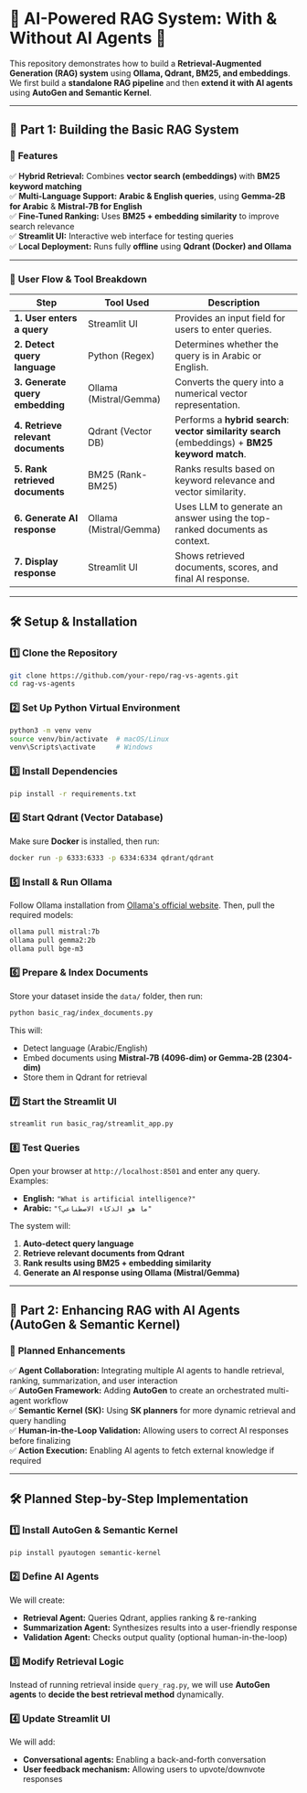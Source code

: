 # 🧠 AI-Powered RAG System: With & Without AI Agents 🚀  

This repository demonstrates how to build a **Retrieval-Augmented Generation (RAG) system** using **Ollama, Qdrant, BM25, and embeddings**.  
We first build a **standalone RAG pipeline** and then **extend it with AI agents** using **AutoGen and Semantic Kernel**.

---

## 📌 **Part 1: Building the Basic RAG System**

### 📝 **Features**
✅ **Hybrid Retrieval:** Combines **vector search (embeddings)** with **BM25 keyword matching**  
✅ **Multi-Language Support:** **Arabic & English queries**, using **Gemma-2B for Arabic** & **Mistral-7B for English**  
✅ **Fine-Tuned Ranking:** Uses **BM25 + embedding similarity** to improve search relevance  
✅ **Streamlit UI:** Interactive web interface for testing queries  
✅ **Local Deployment:** Runs fully **offline** using **Qdrant (Docker) and Ollama**  

---

### 🔄 **User Flow & Tool Breakdown**

| **Step**                     | **Tool Used**            | **Description** |
|------------------------------|-------------------------|----------------|
| **1. User enters a query**    | Streamlit UI            | Provides an input field for users to enter queries. |
| **2. Detect query language**  | Python (Regex)          | Determines whether the query is in Arabic or English. |
| **3. Generate query embedding** | Ollama (Mistral/Gemma) | Converts the query into a numerical vector representation. |
| **4. Retrieve relevant documents** | Qdrant (Vector DB)  | Performs a **hybrid search**: **vector similarity search** (embeddings) + **BM25 keyword match**. |
| **5. Rank retrieved documents** | BM25 (Rank-BM25)       | Ranks results based on keyword relevance and vector similarity. |
| **6. Generate AI response**   | Ollama (Mistral/Gemma)  | Uses LLM to generate an answer using the top-ranked documents as context. |
| **7. Display response**       | Streamlit UI            | Shows retrieved documents, scores, and final AI response. |

---

## 🛠️ **Setup & Installation**  

### **1️⃣ Clone the Repository**
```bash
git clone https://github.com/your-repo/rag-vs-agents.git
cd rag-vs-agents
```

### **2️⃣ Set Up Python Virtual Environment**
```bash
python3 -m venv venv
source venv/bin/activate  # macOS/Linux
venv\Scripts\activate     # Windows
```

### **3️⃣ Install Dependencies**
```bash
pip install -r requirements.txt
```

### **4️⃣ Start Qdrant (Vector Database)**
Make sure **Docker** is installed, then run:
```bash
docker run -p 6333:6333 -p 6334:6334 qdrant/qdrant
```

### **5️⃣ Install & Run Ollama**
Follow Ollama installation from [Ollama's official website](https://ollama.com). Then, pull the required models:
```bash
ollama pull mistral:7b
ollama pull gemma2:2b
ollama pull bge-m3
```

### **6️⃣ Prepare & Index Documents**
Store your dataset inside the `data/` folder, then run:
```bash
python basic_rag/index_documents.py
```
This will:
- Detect language (Arabic/English)
- Embed documents using **Mistral-7B (4096-dim) or Gemma-2B (2304-dim)**
- Store them in Qdrant for retrieval

### **7️⃣ Start the Streamlit UI**
```bash
streamlit run basic_rag/streamlit_app.py
```

### **8️⃣ Test Queries**
Open your browser at `http://localhost:8501` and enter any query.  
Examples:  
- **English:** `"What is artificial intelligence?"`  
- **Arabic:** `"ما هو الذكاء الاصطناعي؟"`

The system will:
1. **Auto-detect query language**
2. **Retrieve relevant documents from Qdrant**
3. **Rank results using BM25 + embedding similarity**
4. **Generate an AI response using Ollama (Mistral/Gemma)**

---

## 📌 **Part 2: Enhancing RAG with AI Agents (AutoGen & Semantic Kernel)**

### 📝 **Planned Enhancements**
✅ **Agent Collaboration:** Integrating multiple AI agents to handle retrieval, ranking, summarization, and user interaction  
✅ **AutoGen Framework:** Adding **AutoGen** to create an orchestrated multi-agent workflow  
✅ **Semantic Kernel (SK):** Using **SK planners** for more dynamic retrieval and query handling  
✅ **Human-in-the-Loop Validation:** Allowing users to correct AI responses before finalizing  
✅ **Action Execution:** Enabling AI agents to fetch external knowledge if required  

---

## 🛠️ **Planned Step-by-Step Implementation**
### **1️⃣ Install AutoGen & Semantic Kernel**
```bash
pip install pyautogen semantic-kernel
```

### **2️⃣ Define AI Agents**
We will create:
- **Retrieval Agent:** Queries Qdrant, applies ranking & re-ranking  
- **Summarization Agent:** Synthesizes results into a user-friendly response  
- **Validation Agent:** Checks output quality (optional human-in-the-loop)  

### **3️⃣ Modify Retrieval Logic**
Instead of running retrieval inside `query_rag.py`, we will use **AutoGen agents** to **decide the best retrieval method** dynamically.

### **4️⃣ Update Streamlit UI**
We will add:
- **Conversational agents:** Enabling a back-and-forth conversation  
- **User feedback mechanism:** Allowing users to upvote/downvote responses  